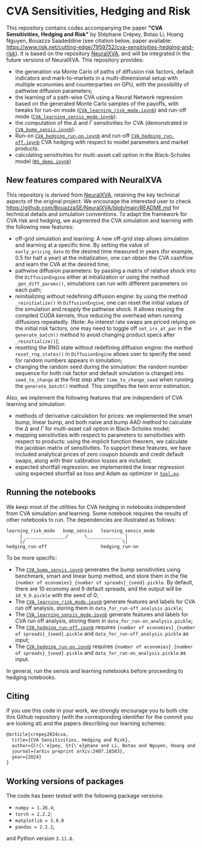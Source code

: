 # CVA Sensitivities, Hedging and Risk

This repository contains codes accompanying the paper **"CVA Sensitivities, Hedging and Risk"** by Stéphane Crépey, Botao Li, Hoang Nguyen, Bouazza Saadeddine (see citation below, paper available: <https://www.risk.net/cutting-edge/7959752/cva-sensitivities-hedging-and-risk>). It is based on the repository [NeuralXVA](https://github.com/BouazzaSE/NeuralXVA), and will be integrated in the future versions of NeuralXVA. This repository provides:

* the generation via Monte Carlo of paths of diffusion risk factors, default indicators and mark-to-markets in a multi-dimensional setup with multiple economies and counterparties on GPU, with the possibility of pathwise diffusion parameters;
* the learning of a path-wise CVA using a Neural Network regression based on the generated Monte Carlo samples of the payoffs, with tweaks for run-on mode ([`CVA_learning_risk_mode.ipynb`](CVA_learning_risk_mode.ipynb)) and run-off mode ([`CVA_learning_sensis_mode.ipynb`](CVA_learning_sensis_mode.ipynb)).
* the computation of the $\Delta$ and $\Gamma$ sensitivities for CVA (demonstrated in [`CVA_bump_sensis.ipynb`](CVA_bump_sensis.ipynb)).
* Run-on [`CVA_hedging_run-on.ipynb`](CVA_hedging_run-on.ipynb) and run-off [`CVA_hedging_run-off.ipynb`](CVA_hedging_run-off.ipynb) CVA hedging with respect to model parameters and market products.  
* calculating sensitivities for multi-asset call option in the Black-Scholes model ([`BS_demo.ipynb`](BS_demo.ipynb))

## New features compared with NeuralXVA

This repository is derived from [NeuralXVA](https://github.com/BouazzaSE/NeuralXVA), retaining the key technical aspects of the original project. We encourage the interested user to check <https://github.com/BouazzaSE/NeuralXVA/blob/main/README.md> for technical details and simulation conventions. To adapt the framework for CVA risk and hedging, we augmented the CVA simulation and learning with the following new features:

* off-grid simulation and learning: A new off-grid step allows simulation and learning at a specific time. By setting the value of `early_pricing_date` to the desired time measured in years (for example, 0.5 for half a year) at the initialization, one can obtain the CVA cashflow and learn the CVA at the desired time;
* pathwise diffusion parameters: by passing a matrix of relative shock into the `DiffusionEngine` either at initialization or using the method `_gen_diff_params()`, simulations can run with different parameters on each path;
* reinitializing without redefining diffusion engine: by using the method `_reinitialize()` in `DiffusionEngine`, one can reset the initial values of the simulation and reapply the pathwise shock. It allows reusing the compiled CUDA kernels, thus reducing the overhead when running diffusions repeatedly. (Note: As interest rate swaps are priced relying on the initial risk factors, one may need to toggle off `set_irs_at_par` in the `generate_batch()` method to avoid changing product specs after `_reinitialize()`);
* resetting the RNG state without redefining diffusion engine: the method `reset_rng_states()` in `DiffusionEngine` allows user to specify the seed for random numbers appears in simulation;
* changing the random seed during the simulation: the random number sequence for both risk factor and default simulation is changed into `seed_to_change` at the first step after `time_to_change_seed` when running the `generate_batch()` method. This simplifies the twin error estimation.

Also, we implement the following features that are independent of CVA learning and simulation:

* methods of derivative calculation for prices: we implemented the smart bump, linear bump, and both naive and bump AAD method to calculate the $\Delta$ and $\Gamma$ for multi-asset call option in Black-Scholes model;
* mapping sensitivities with respect to parameters to sensitivities with respect to products: using the implicit function theorem, we calculate the jacobian matrix of sensitivities. To support these features, we have included analytical prices of zero coupon bounds and credit default swaps, along with their calibration losses are included;
* expected shortfall regression: we implemented the linear regression using expected shortfall as loss and Adam as optimizer in [`tool.py`](tool.py).

## Running the notebooks

We keep most of the utilities for CVA hedging in notebooks independent from CVA simulation and learning. Some notebook requires the results of other notebooks to run. The dependencies are illustrated as follows:

```text
learning_risk_mode   bump_sensis   learning_sensis_mode
     | _______________/      \_____________ |
     |/                                    \|
hedging_run-off                    hedging_run-on 
```

To be more specific:

* The [`CVA_bump_sensis.ipynb`](CVA_bump_sensis.ipynb) generates the bump sensitivities using benchmark, smart and linear bump method, and store them in the file `{number of economies}_{number of spreads}_{seed}.pickle`. By default, there are 10 economy and 9 default spreads, and the output will be `10_9_0.pickle` with the seed of 0;
* The [`CVA_learning_risk_mode.ipynb`](CVA_learning_risk_mode.ipynb) generate features and labels for CVA run off analysis, storing them in `data_for_run-off_analysis.pickle`;
* The [`CVA_learning_sensis_mode.ipynb`](CVA_learning_sensis_mode.ipynb) generate features and labels for CVA run off analysis, storing them in `data_for_run-on_analysis.pickle`;
* The [`CVA_hedging_run-off.ipynb`](CVA_hedging_run-off.ipynb) requires `{number of economies}_{number of spreads}_{seed}.pickle` and `data_for_run-off_analysis.pickle` as input;
* The [`CVA_hedging_run-on.ipynb`](CVA_hedging_run-on.ipynb) requires `{number of economies}_{number of spreads}_{seed}.pickle` and `data_for_run-on_analysis.pickle` as input.

In general, run the sensis and learning notebooks before proceeding to hedging notebooks.

## Citing

If you use this code in your work, we strongly encourage you to both cite this Github repository (with the corresponding identifier for the commit you are looking at) and the papers describing our learning schemes:

```latex
@article{crepey2024cva,
  title={CVA Sensitivities, Hedging and Risk},
  author={Cr{\'e}pey, St{\'e}phane and Li, Botao and Nguyen, Hoang and Saadeddine, Bouazza},
  journal={arXiv preprint arXiv:2407.18583},
  year={2024}
}
```

## Working versions of packages

The code has been tested with the following package versions:

* `numpy = 1.26.4`;
* `torch = 2.2.2`;
* `matplotlib = 3.8.0`
* `pandas = 2.2.1`;

and Python version `3.11.8`.
